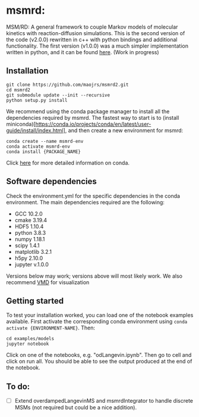 # msmrd:
MSM/RD: A general framework to couple Markov models of molecular kinetics with reaction-diffusion simulations. This is the second version of the code (v2.0.0) rewritten in c++ with python bindings and additional functionality. The first version (v1.0.0) was a much simpler implementation written in python, and it can be found [here](https://github.com/markovmodel/msmrd). (Work in progress)

## Installation
```
git clone https://github.com/maojrs/msmrd2.git
cd msmrd2
git submodule update --init --recursive
python setup.py install

```
We recommend using the conda package manager to install all the dependencies required by msmrd. The fastest way to start is to (install miniconda)[https://conda.io/projects/conda/en/latest/user-guide/install/index.html], and then create a new environment for msmrd:

```
conda create --name msmrd-env
conda activate msmrd-env 
conda install {PACKAGE_NAME}
```

Click [here](https://conda.io/projects/conda/en/latest/index.html) for more detailed information on conda.

## Software dependencies 
Check the environment.yml for the specific dependencies in the conda environment. The main dependencies required are the following:
- GCC 10.2.0
- cmake 3.19.4
- HDF5 1.10.4
- python 3.8.3
- numpy 1.18.1
- scipy 1.4.1
- matplotlib 3.2.1
- h5py 2.10.0
- jupyter v.1.0.0

Versions below may work; versions above will most likely work. We also recommend [VMD](http://www.ks.uiuc.edu/Research/vmd/) for visualization


## Getting started
To test your installation worked, you can load one of the notebook examples available. First activate the corresponding conda environment using `conda activate {ENVIRONMENT-NAME}`. Then:
```
cd examples/models
jupyter notebook
```
Click on one of the notebooks, e.g. "odLangevin.ipynb". Then go to cell and click on run all. You should be able to see the output produced at the end of the notebook.

## To do:
- [ ] Extend overdampedLangevinMS and msmrdIntegrator to handle discrete MSMs (not required but could be a nice addition).
